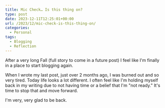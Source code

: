 ```yaml
---
title: Mic Check… Is this thing on?
type: post
date: 2023-12-11T12:25:01+00:00
url: /2023/12/mic-check-is-this-thing-on/
categories:
  - Personal
tags:
  - Blogging
  - Reflection
---
```


After a very long Fall (full story to come in a future post) I feel like I'm finally in a place to start blogging again.

When I wrote my last post, just over 2 months ago, I was burned out and so very tired. Today life looks a lot different. I often feel like I'm holding myself back in my writing due to not having time or a belief that I'm "not ready." It's time to stop that and move forward.

I'm very, very glad to be back.